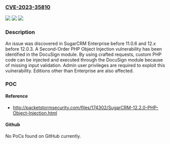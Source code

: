 ### [CVE-2023-35810](https://cve.mitre.org/cgi-bin/cvename.cgi?name=CVE-2023-35810)
![](https://img.shields.io/static/v1?label=Product&message=n%2Fa&color=blue)
![](https://img.shields.io/static/v1?label=Version&message=n%2Fa&color=blue)
![](https://img.shields.io/static/v1?label=Vulnerability&message=n%2Fa&color=brighgreen)

### Description

An issue was discovered in SugarCRM Enterprise before 11.0.6 and 12.x before 12.0.3. A Second-Order PHP Object Injection vulnerability has been identified in the DocuSign module. By using crafted requests, custom PHP code can be injected and executed through the DocuSign module because of missing input validation. Admin user privileges are required to exploit this vulnerability. Editions other than Enterprise are also affected.

### POC

#### Reference
- http://packetstormsecurity.com/files/174302/SugarCRM-12.2.0-PHP-Object-Injection.html

#### Github
No PoCs found on GitHub currently.

